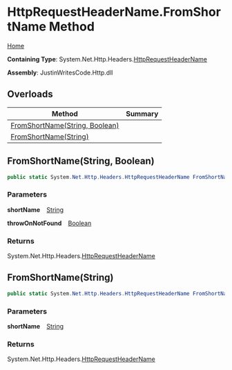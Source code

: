 # HttpRequestHeaderName\.FromShortName Method

[Home](../../../../README.md)

**Containing Type**: System\.Net\.Http\.Headers\.[HttpRequestHeaderName](../README.md)

**Assembly**: JustinWritesCode\.Http\.dll

## Overloads

| Method | Summary |
| ------ | ------- |
| [FromShortName(String, Boolean)](#3521804542) | |
| [FromShortName(String)](#1926903090) | |

<a id="3521804542"></a>

## FromShortName\(String, Boolean\) 

```csharp
public static System.Net.Http.Headers.HttpRequestHeaderName FromShortName(string shortName, bool throwOnNotFound)
```

### Parameters

**shortName** &ensp; [String](https://docs.microsoft.com/en-us/dotnet/api/system.string)

**throwOnNotFound** &ensp; [Boolean](https://docs.microsoft.com/en-us/dotnet/api/system.boolean)

### Returns

System\.Net\.Http\.Headers\.[HttpRequestHeaderName](../README.md)

<a id="1926903090"></a>

## FromShortName\(String\) 

```csharp
public static System.Net.Http.Headers.HttpRequestHeaderName FromShortName(string shortName)
```

### Parameters

**shortName** &ensp; [String](https://docs.microsoft.com/en-us/dotnet/api/system.string)

### Returns

System\.Net\.Http\.Headers\.[HttpRequestHeaderName](../README.md)

